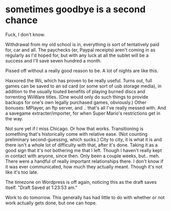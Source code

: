 # sometimes goodbye is a second chance

Fuck, I don't know.

Withdrawal from my old school is in, everything is sort of tentatively paid for, car and all. The paychecks (er, Paypal receipts) aren't coming in as regularly as I'd hoped for, but with any luck at all the sublet will be a success and I'll save seven hundred a month.

Pissed off without a really good reason to be. A lot of nights are like this.

Haxxored the Wii, which has proven to be really useful. Turns out, full games can be saved to an sd card (or some sort of usb storage media), in addition to the usually touted benefits of playing burned discs and torrenting WiiWare titles. (One would only do such things to provide backups for one's own legally purchased games, obviously.) Other bonuses: MPlayer, an ftp server, and .. that's all I've really messed with. And a savegame extracter/importer, for when Super Mario's restrictions get in the way.

Not sure yet if I miss Chicago. Or how that works. Transitioning is something that's historically come with relative ease. (Not counting preliminary second-guessing, which sucks.) City to city, it is what it is and there isn't a whole lot of difficulty with that, after it's done. Taking it as a good sign that it's not bothering me that I left. Though I haven't really kept in contact with anyone, since then. Only been a couple weeks, but.. meh. There were a handful of really important relationships there. I don't know if it was ever communicated, how much they actually meant. Though it's not like it's too late.

The timezone on Wordpress is off again, noticing this as the draft saves itself. "Draft Saved at 1:23:53 am."

Work to do tomorrow. This generally has had little to do with whether or not work actually gets done, but one can hope.
